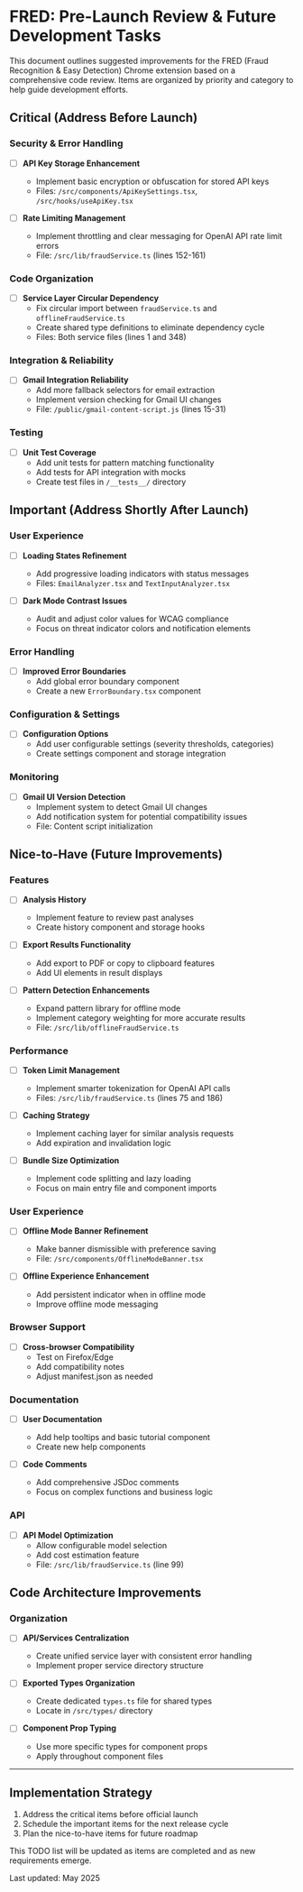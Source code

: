 # FRED: Pre-Launch Review & Future Development Tasks

This document outlines suggested improvements for the FRED (Fraud Recognition & Easy Detection) Chrome extension based on a comprehensive code review. Items are organized by priority and category to help guide development efforts.

## Critical (Address Before Launch)

### Security & Error Handling
- [ ] **API Key Storage Enhancement**
  - Implement basic encryption or obfuscation for stored API keys
  - Files: `/src/components/ApiKeySettings.tsx`, `/src/hooks/useApiKey.tsx`

- [ ] **Rate Limiting Management**
  - Implement throttling and clear messaging for OpenAI API rate limit errors
  - File: `/src/lib/fraudService.ts` (lines 152-161)

### Code Organization
- [ ] **Service Layer Circular Dependency**
  - Fix circular import between `fraudService.ts` and `offlineFraudService.ts`
  - Create shared type definitions to eliminate dependency cycle
  - Files: Both service files (lines 1 and 348)

### Integration & Reliability
- [ ] **Gmail Integration Reliability**
  - Add more fallback selectors for email extraction
  - Implement version checking for Gmail UI changes
  - File: `/public/gmail-content-script.js` (lines 15-31)

### Testing
- [ ] **Unit Test Coverage**
  - Add unit tests for pattern matching functionality
  - Add tests for API integration with mocks
  - Create test files in `/__tests__/` directory

## Important (Address Shortly After Launch)

### User Experience
- [ ] **Loading States Refinement**
  - Add progressive loading indicators with status messages
  - Files: `EmailAnalyzer.tsx` and `TextInputAnalyzer.tsx`

- [ ] **Dark Mode Contrast Issues**
  - Audit and adjust color values for WCAG compliance
  - Focus on threat indicator colors and notification elements

### Error Handling
- [ ] **Improved Error Boundaries**
  - Add global error boundary component
  - Create a new `ErrorBoundary.tsx` component

### Configuration & Settings
- [ ] **Configuration Options**
  - Add user configurable settings (severity thresholds, categories)
  - Create settings component and storage integration

### Monitoring
- [ ] **Gmail UI Version Detection**
  - Implement system to detect Gmail UI changes
  - Add notification system for potential compatibility issues
  - File: Content script initialization

## Nice-to-Have (Future Improvements)

### Features
- [ ] **Analysis History**
  - Implement feature to review past analyses
  - Create history component and storage hooks

- [ ] **Export Results Functionality**
  - Add export to PDF or copy to clipboard features
  - Add UI elements in result displays

- [ ] **Pattern Detection Enhancements**
  - Expand pattern library for offline mode
  - Implement category weighting for more accurate results
  - File: `/src/lib/offlineFraudService.ts`

### Performance
- [ ] **Token Limit Management**
  - Implement smarter tokenization for OpenAI API calls
  - Files: `/src/lib/fraudService.ts` (lines 75 and 186)

- [ ] **Caching Strategy**
  - Implement caching layer for similar analysis requests
  - Add expiration and invalidation logic

- [ ] **Bundle Size Optimization**
  - Implement code splitting and lazy loading
  - Focus on main entry file and component imports

### User Experience
- [ ] **Offline Mode Banner Refinement**
  - Make banner dismissible with preference saving
  - File: `/src/components/OfflineModeBanner.tsx`

- [ ] **Offline Experience Enhancement**
  - Add persistent indicator when in offline mode
  - Improve offline mode messaging

### Browser Support
- [ ] **Cross-browser Compatibility**
  - Test on Firefox/Edge
  - Add compatibility notes
  - Adjust manifest.json as needed

### Documentation
- [ ] **User Documentation**
  - Add help tooltips and basic tutorial component
  - Create new help components

- [ ] **Code Comments**
  - Add comprehensive JSDoc comments
  - Focus on complex functions and business logic

### API
- [ ] **API Model Optimization**
  - Allow configurable model selection
  - Add cost estimation feature
  - File: `/src/lib/fraudService.ts` (line 99)

## Code Architecture Improvements

### Organization
- [ ] **API/Services Centralization**
  - Create unified service layer with consistent error handling
  - Implement proper service directory structure

- [ ] **Exported Types Organization**
  - Create dedicated `types.ts` file for shared types
  - Locate in `/src/types/` directory

- [ ] **Component Prop Typing**
  - Use more specific types for component props
  - Apply throughout component files

---

## Implementation Strategy

1. Address the critical items before official launch
2. Schedule the important items for the next release cycle
3. Plan the nice-to-have items for future roadmap

This TODO list will be updated as items are completed and as new requirements emerge.

Last updated: May 2025